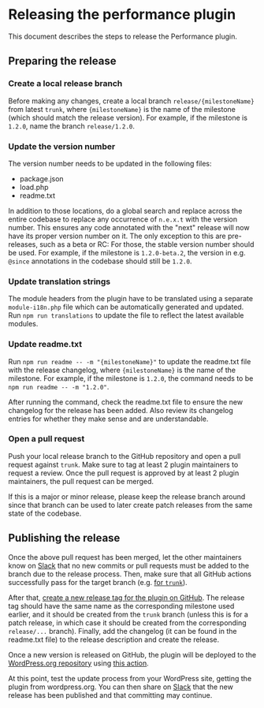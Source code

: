 # Releasing the performance plugin

This document describes the steps to release the Performance plugin.

## Preparing the release

### Create a local release branch

Before making any changes, create a local branch `release/{milestoneName}` from latest `trunk`, where `{milestoneName}` is the name of the milestone (which should match the release version). For example, if the milestone is `1.2.0`, name the branch `release/1.2.0`.

### Update the version number

The version number needs to be updated in the following files:

- package.json
- load.php
- readme.txt

In addition to those locations, do a global search and replace across the entire codebase to replace any occurrence of `n.e.x.t` with the version number. This ensures any code annotated with the "next" release will now have its proper version number on it. The only exception to this are pre-releases, such as a beta or RC: For those, the stable version number should be used. For example, if the milestone is `1.2.0-beta.2`, the version in e.g. `@since` annotations in the codebase should still be `1.2.0`.

### Update translation strings

The module headers from the plugin have to be translated using a separate `module-i18n.php` file which can be automatically generated and updated. Run `npm run translations` to update the file to reflect the latest available modules.

### Update readme.txt

Run `npm run readme -- -m "{milestoneName}"` to update the readme.txt file with the release changelog, where `{milestoneName}` is the name of the milestone. For example, if the milestone is `1.2.0`, the command needs to be `npm run readme -- -m "1.2.0"`.

After running the command, check the readme.txt file to ensure the new changelog for the release has been added. Also review its changelog entries for whether they make sense and are understandable.

### Open a pull request

Push your local release branch to the GitHub repository and open a pull request against `trunk`. Make sure to tag at least 2 plugin maintainers to request a review. Once the pull request is approved by at least 2 plugin maintainers, the pull request can be merged.

If this is a major or minor release, please keep the release branch around since that branch can be used to later create patch releases from the same state of the codebase.

## Publishing the release

Once the above pull request has been merged, let the other maintainers know on [Slack](https://wordpress.slack.com/archives/performance) that no new commits or pull requests must be added to the branch due to the release process. Then, make sure that all GitHub actions successfully pass for the target branch (e.g. [for `trunk`](https://github.com/WordPress/performance/actions?query=branch%3Atrunk)).

After that, [create a new release tag for the plugin on GitHub](https://github.com/WordPress/performance/releases/new). The release tag should have the same name as the corresponding milestone used earlier, and it should be created from the `trunk` branch (unless this is for a patch release, in which case it should be created from the corresponding `release/...` branch). Finally, add the changelog (it can be found in the readme.txt file) to the release description and create the release.

Once a new version is released on GitHub, the plugin will be deployed to the [WordPress.org repository](https://wordpress.org/plugins/performance-lab/) using [this action](../.github/workflows/deploy-dotorg.yml).

At this point, test the update process from your WordPress site, getting the plugin from wordpress.org. You can then share on [Slack](https://wordpress.slack.com/archives/performance) that the new release has been published and that committing may continue.
